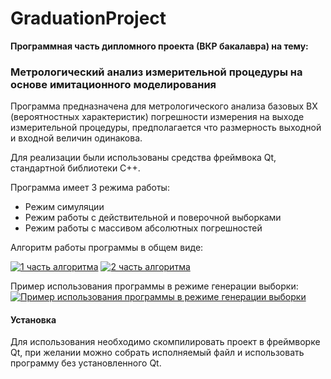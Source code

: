 # GraduationProject

**Программная часть дипломного проекта (ВКР бакалавра) на тему:**
### **Метрологический анализ измерительной процедуры на основе имитационного моделирования**

Программа предназначена для метрологического анализа базовых ВХ (вероятностных характеристик) погрешности измерения на выходе измерительной процедуры, предполагается что размерность выходной и входной величин одинакова.

Для реализации были использованы средства фреймвока Qt, стандартной библиотеки C++.

Программа имеет 3 режима работы:
- Режим симуляции
- Режим работы с действительной и поверочной выборками
- Режим работы с массивом абсолютных погрешностей

Алгоритм работы программы в общем виде:

[![1 часть алгоритма](https://i.imgur.com/5948fhu.png "1 часть алгоритма")](https://i.imgur.com/5948fhu.png "1 часть алгоритма")
[![2 часть алгоритма](https://i.imgur.com/oJgmJZL.png "2 часть алгоритма")](https://i.imgur.com/oJgmJZL.png "2 часть алгоритма")



Пример использования программы в режиме генерации выборки:
[![Пример использования программы в режиме генерации выборки](https://i.imgur.com/T0kcUlg.png "Пример использования программы в режиме генерации выборки")](https://i.imgur.com/T0kcUlg.png "Пример использования программы в режиме генерации выборки")


#### Установка
Для использования необходимо скомпилировать проект в фреймворке Qt, при желании можно собрать исполняемый файл и использовать программу без установленного Qt.
